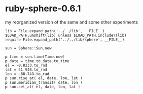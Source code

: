 # ruby-sphere-0.6.1
my reorganized version of the same and some other experiments

    lib = File.expand_path('../../lib', __FILE__)
    $LOAD_PATH.unshift(lib) unless $LOAD_PATH.include?(lib)
    require File.expand_path('../../lib/sphere', __FILE__)

    sun = Sphere::Sun.new

    p time = sun.time(Time.now)
    p date = time.to_date.to_time
    el = -0.8333.to_rad
    lat = 41.948.to_rad
    lon = -88.743.to_rad
    p sun.rise_at( el, date, lon, lat )
    p sun.meridian_transit( date, lon )
    p sun.set_at( el, date, lon, lat )
